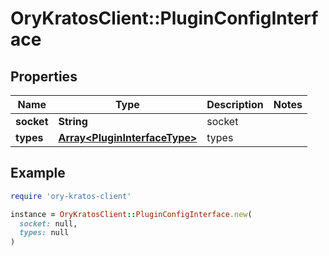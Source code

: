 # OryKratosClient::PluginConfigInterface

## Properties

| Name | Type | Description | Notes |
| ---- | ---- | ----------- | ----- |
| **socket** | **String** | socket |  |
| **types** | [**Array&lt;PluginInterfaceType&gt;**](PluginInterfaceType.md) | types |  |

## Example

```ruby
require 'ory-kratos-client'

instance = OryKratosClient::PluginConfigInterface.new(
  socket: null,
  types: null
)
```

